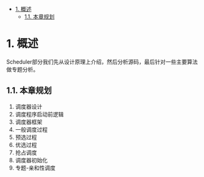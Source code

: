 
<!-- @import "[TOC]" {cmd="toc" depthFrom=1 depthTo=6 orderedList=false} -->

<!-- code_chunk_output -->

- [1. 概述](#1-概述)
  - [1.1. 本章规划](#11-本章规划)

<!-- /code_chunk_output -->

# 1. 概述

Scheduler部分我们先从设计原理上介绍，然后分析源码，最后针对一些主要算法做专题分析。

## 1.1. 本章规划

1. 调度器设计
2. 调度程序启动前逻辑
3. 调度器框架
4. 一般调度过程
5. 预选过程
6. 优选过程
7. 抢占调度
8. 调度器初始化
9. 专题-亲和性调度